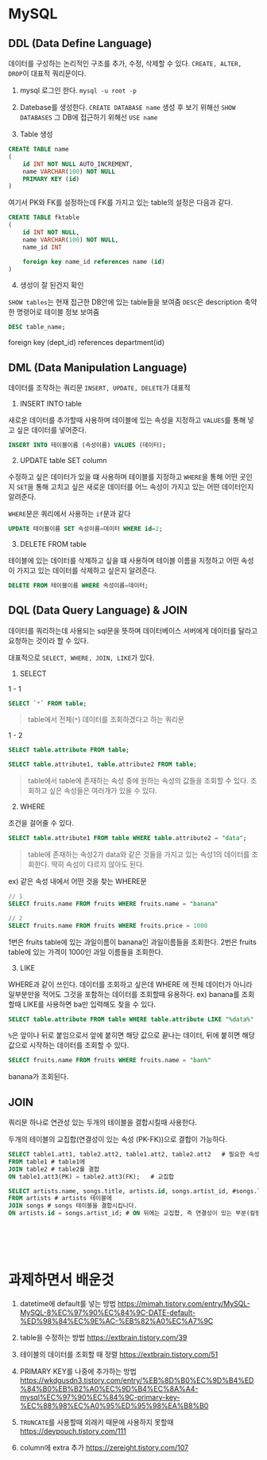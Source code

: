 # MySQL

## DDL (Data Define Language)

데이터를 구성하는 논리적인 구조를 추가, 수정, 삭제할 수 있다.
`CREATE, ALTER, DROP`이 대표적 쿼리문이다.

1. mysql 로그인 한다.
   `mysql -u root -p`

2. Datebase를 생성한다.
   `CREATE DATABASE name`
   생성 후 보기 위해선 `SHOW DATABASES`
   그 DB에 접근하기 위해선 `USE name`

3. Table 생성

```SQL
CREATE TABLE name
(
    id INT NOT NULL AUTO_INCREMENT,
    name VARCHAR(100) NOT NULL
    PRIMARY KEY (id)
)
```

여기서 PK와 FK를 설정하는데 FK를 가지고 있는 table의 설정은 다음과 같다.

```sql
CREATE TABLE fktable
(
    id INT NOT NULL,
    name VARCHAR(100) NOT NULL,
    name_id INT

    foreign key name_id references name (id)
)
```

4. 생성이 잘 된건지 확인

`SHOW tables`는 현재 접근한 DB안에 있는 table들을 보여줌
`DESC`은 description 축약한 명령어로 테이블 정보 보여줌

```SQL
DESC table_name;
```

foreign key (dept_id) references department(id)

## DML (Data Manipulation Language)

데이터를 조작하는 쿼리문
`INSERT, UPDATE, DELETE`가 대표적

1. INSERT INTO table

새로운 데이터를 추가할때 사용하며
데이블에 있는 속성을 지정하고 `VALUES`를 통해 넣고 싶은 데이터를 넣어준다.

```SQL
INSERT INTO 테이블이름 (속성이름) VALUES (데이터);
```

2. UPDATE table SET column

수정하고 싶은 데이터가 있을 떄 사용하며
테이블를 지정하고 `WHERE`을 통해 어떤 곳인지 `SET`을 통해 고치고 싶은 새로운 데이터를 어느 속성이 가지고 있는 어떤 데이터인지 알려준다.

`WHERE`문은 쿼리에서 사용하는 `if`문과 같다

```SQL
UPDATE 테이블이름 SET 속성이름=데이터 WHERE id=2;
```

3. DELETE FROM table

테이블에 있는 데이터를 삭제하고 싶을 떄 사용하며
테이블 이름을 지정하고 어떤 속성이 가지고 있는 데이터를 삭제하고 싶은지 알려준다.

```sql
DELETE FROM 테이블이름 WHERE 속성이름=데이터;
```

## DQL (Data Query Language) & JOIN

데이터를 쿼리하는데 사용되는 sql문을 뜻하며 데이터베이스 서버에게 데이터를 달라고 요청하는 것이라 할 수 있다.

대표적으로 `SELECT, WHERE, JOIN, LIKE`가 있다.

1. SELECT

1 - 1

```sql
SELECT `*` FROM table;
```

> table에서 전체(`*`) 데이터를 조회하겠다고 하는 쿼리문

1 - 2

```sql
SELECT table.attribute FROM table;
```

```sql
SELECT table.attribute1, table.attribute2 FROM table;
```

> table에서 table에 존재하는 속성 중에 원하는 속성의 값들을 조회할 수 있다. 조회하고 싶은 속성들은 여러개가 있을 수 있다.

2. WHERE

조건을 걸어줄 수 있다.

```sql
SELECT table.attribute1 FROM table WHERE table.attribute2 = "data";
```

> table에 존재하는 속성2가 data와 같은 것들을 가지고 있는 속성1의 데이터를 조회한다. 딱히 속성이 다르지 않아도 된다.

ex) 같은 속성 내에서 어떤 것을 찾는 WHERE문

```sql
// 1
SELECT fruits.name FROM fruits WHERE fruits.name = "banana"

// 2
SELECT fruits.name FROM fruits WHERE fruits.price = 1000
```

1번은 fruits table에 있는 과일이름이 banana인 과일이름들을 조회한다.
2번은 fruits table에 있는 가격이 1000인 과일 이름들을 조회한다.

3. LIKE

WHERE과 같이 쓰인다. 데이터를 조회하고 싶은데 WHERE 에 전체 데이터가 아니라 일부분만을 적어도 그것을 포함하는 데이터를 조회할때 유용하다.
ex) banana를 조회할때 LIKE를 사용하면 ba만 입력해도 찾을 수 있다.

```sql
SELECT table.attribute FROM table WHERE table.attribute LIKE "%data%"
```

`%`은 앞이나 뒤로 붙임으로서 앞에 붙히면 해당 값으로 끝나는 데이터, 뒤에 붙히면 해당 값으로 시작하는 데이터를 조회할 수 있다.

```sql
SELECT fruits.name FROM fruits WHERE fruits.name = "ban%"
```

banana가 조회된다.

## JOIN

쿼리문 하나로 연관성 있는 두개의 테이블을 결합시킬때 사용한다.

두개의 테이블의 교집합(연결성이 있는 속성 (PK-FK))으로 결합이 가능하다.

```sql
SELECT table1.att1, table2.att2, table1.att2, table2.att2   # 필요한 속성
FROM table1 # table1에
JOIN table2 # table2를 결합
ON table1.att3(PK) = table2.att3(FK);   # 교집합
```

```sql
SELECT artists.name, songs.title, artists.id, songs.artist_id, #songs.lyrics # 필요한 칼럼을 나열 합니다.
FROM artists # artists 테이블에
JOIN songs # songs 테이블을 결합시킵니다.
ON artists.id = songs.artist_id; # ON 뒤에는 교집합, 즉 연결성이 있는 부분(칼럼)을 적어줍니다.
```

<br>
<br>
<br>

# 과제하면서 배운것

1. datetime에 default를 넣는 방법 https://mimah.tistory.com/entry/MySQL-MySQL-8%EC%97%90%EC%84%9C-DATE-default-%ED%98%84%EC%9E%AC-%EB%82%A0%EC%A7%9C

2. table을 수정하는 방법 https://extbrain.tistory.com/39

3. 테이블의 데이터를 조회할 때 정렬 https://extbrain.tistory.com/51

4. PRIMARY KEY를 나중에 추가하는 방법 https://wkdgusdn3.tistory.com/entry/%EB%8D%B0%EC%9D%B4%ED%84%B0%EB%B2%A0%EC%9D%B4%EC%8A%A4-mysql%EC%97%90%EC%84%9C-primary-key-%EC%88%98%EC%A0%95%ED%95%98%EA%B8%B0

5. `TRUNCATE`를 사용할때 외래키 때문에 사용하지 못할때 https://devpouch.tistory.com/111

6. column에 extra 추가 https://zereight.tistory.com/107
